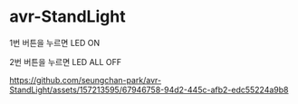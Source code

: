 # avr-StandLight

1번 버튼을 누르면 LED ON

2번 버튼을 누르면 LED ALL OFF

https://github.com/seungchan-park/avr-StandLight/assets/157213595/67946758-94d2-445c-afb2-edc55224a9b8
